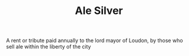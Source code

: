 ---
title: Ale Silver
letter: A
permalink: "/definitions/ale-silver.html"
body: A rent or tribute paid annually to the lord mayor of Loudon, by those who sell
  ale within the liberty of the city
published_at: '2018-07-07'
source: Black's Law Dictionary
layout: post
---